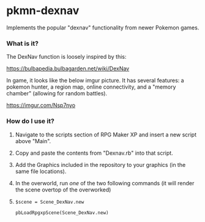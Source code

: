 # pkmn-dexnav
Implements the popular "dexnav" functionality from newer Pokemon games.



### What is it?

The DexNav function is loosely inspired by this:

<https://bulbapedia.bulbagarden.net/wiki/DexNav>

In game, it looks like the below imgur picture. It has several features: a pokemon hunter, a region map, online connectivity, and a "memory chamber" (allowing for random battles).

https://imgur.com/Nsp7nyo

### How do I use it?

1. Navigate to the scripts section of RPG Maker XP and insert a new script above "Main".

2. Copy and paste the contents from "Dexnav.rb" into that script.

3. Add the Graphics included in the repository to your graphics (in the same file locations).

4. In the overworld, run *one* of the two following commands (it will render the scene overtop of the overworked)

5. ```
   $scene = Scene_DexNav.new
   
   pbLoadRpgxpScene(Scene_DexNav.new)
   ```
